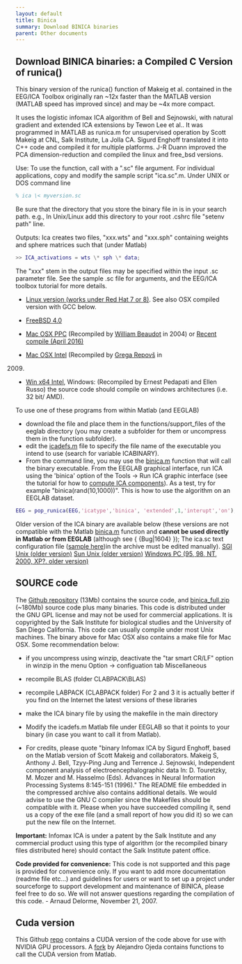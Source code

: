 ```yaml
---
layout: default
title: Binica
summary: Download BINICA binaries
parent: Other documents
---
```



Download BINICA binaries: a Compiled C Version of runica()
----------------------------------------------------------

This binary version of the runica() function of Makeig et al. contained
in the EEG/ICA Toolbox originally ran \~12x faster than the MATLAB
version (MATLAB speed has improved since) and may be \~4x more compact.

It uses the logistic infomax ICA algorithm of Bell and Sejnowski, with
natural gradient and extended ICA extensions by Tewon Lee et al.. It was
programmed in MATLAB as runica.m for unsupervised operation by Scott
Makeig at CNL, Salk Institute, La Jolla CA. Sigurd Enghoff translated it
into C++ code and compiled it for multiple platforms. J-R Duann improved
the PCA dimension-reduction and compiled the linux and free_bsd
versions.

Use: To use the function, call with a ".sc" file argument. For
individual applications, copy and modify the sample script "ica.sc".m.
Under UNIX or DOS command line

``` matlab
% ica \< myversion.sc
```
Be sure that the directory that you store the binary file in is in your
search path. e.g., In Unix/Linux add this directory to your root .cshrc
file "setenv path" line.

Outputs: Ica creates two files, "xxx.wts" and "xxx.sph" containing
weights and sphere matrices such that (under Matlab)

``` matlab
>> ICA_activations = wts \* sph \* data;
```


The "xxx" stem in the output files may be specified within the input .sc
parameter file. See the sample .sc file for arguments, and the EEG/ICA
toolbox tutorial for more details.

- [Linux version (works under Red Hat 7 or
8)](ftp://sccn.ucsd.edu/pub/binica/ica_linux.tar.gz). See also OSX
compiled version with GCC below.

- [FreeBSD 4.0](ftp://sccn.ucsd.edu/pub/binica/ica_bsd.tar.gz)

- [Mac OSX PPC](ftp://sccn.ucsd.edu/pub/binica/binica_osx.tgz)
(Recompiled by [William
Beaudot](http://wbeaudot.kybervision.net/main.html) in 2004) or [Recent
compile (April 2016)](/media:linux.zip "wikilink")

- [Mac OSX Intel](/Media:Binica_mac_intel.zip "wikilink") (Recompiled
by [Grega
Repovš](http://psy.ff.uni-lj.si/Osnova/faculty.php?tname=grepovs) in
2009)

- [Win x64 Intel](/media:binica.zip "wikilink"), Windows: (Recompiled
by Ernest Pedapati and Ellen Russo) the source code should compile on
windows architectures (i.e. 32 bit/ AMD).

To use one of these programs from within Matlab (and EEGLAB)

- download the file and place them in the functions/support_files of
the eeglab directory (you may create a subfolder for them or uncompress
them in the function subfolder).
- edit the
[icadefs.m](http://sccn.ucsd.edu/eeglab/locatefile.php?file=icadefs.m)
file to specify the file name of the executable you intend to use
(search for variable ICABINARY).
- From the command line, you may use the
[binica.m](http://sccn.ucsd.edu/eeglab/locatefile.php?file=binica.m)
function that will call the binary executable. From the EEGLAB graphical
interface, run ICA using the 'binica' option of the Tools → Run ICA
graphic interface (see the tutorial for how to [compute ICA
components](/Chapter_09:_Decomposing_Data_Using_ICA "wikilink")). As a
test, try for example "binica(rand(10,1000))". This is how to use the
algorithm on an EEGLAB dataset.

``` matlab
EEG = pop_runica(EEG,'icatype','binica', 'extended',1,'interupt','on');
```

Older version of the ICA binary are available below (these versions are
not compatible with the Matlab
[binica.m](http://sccn.ucsd.edu/eeglab/locatefile.php?file=binica.m)
function and <b>cannot be used directly in Matlab or from EEGLAB</b>
(although see { {Bug\|1604} }); The ica.sc text configuration file
([sample here](ftp://sccn.ucsd.edu/pub/binica/ica_bsd/ica.sc))in the
archive must be edited manually). [SGI Unix (older
version)](ftp://sccn.ucsd.edu/pub/binica/ica_sgi.tar.gz) [Sun Unix
(older version)](ftp://sccn.ucsd.edu/pub/binica/ica_sun.tar.gz) [Windows
PC (95, 98, NT, 2000, XP?. older
version)](ftp://sccn.ucsd.edu/pub/binica/ica_pc.tar.gz)

SOURCE code
-----------

The [Github repository](https://github.com/sccn/binica) (13Mb) contains
the source code, and
[binica_full.zip](ftp://sccn.ucsd.edu/pub/binica/binica_full.zip)
(\~180Mb) source code plus many binaries. This code is distributed under
the GNU GPL license and may not be used for commercial applications. It
is copyrighted by the Salk Institute for biological studies and the
University of San Diego California. This code can usually compile under
most Unix machines. The binary above for Mac OSX also contains a make
file for Mac OSX. Some recommendation below:

- if you uncompress using winzip, deactivate the "tar smart CR/LF"
option in winzip in the menu Option → configuation tab Miscellaneous
- recompile BLAS (folder CLABPACK\\BLAS)
- recompile LABPACK (CLABPACK folder)
For 2 and 3 it is actually better if you find on the Internet the latest
versions of these libraries

- make the ICA binary file by using the makefile in the main
directory
- Modify the icadefs.m Matlab file under EEGLAB so that it points to
your binary (in case you want to call it from Matlab).

- For credits, please quote "binary Infomax ICA by Sigurd Enghoff,
based on the Matlab version of Scott Makeig and collaborators. Makeig S,
Anthony J. Bell, Tzyy-Ping Jung and Terrence J. Sejnowski, Independent
component analysis of electroencephalographic data In: D. Touretzky, M.
Mozer and M. Hasselmo (Eds). Advances in Neural Information Processing
Systems 8:145-151 (1996)."
The README file embedded in the compressed archive also contains
additional details. We would advise to use the GNU C compiler since the
Makefiles should be compatible with it. Please when you have succeeded
compiling it, send us a copy of the exe file (and a small report of how
you did it) so we can put the new file on the Internet.

**Important:** Infomax ICA is under a patent by the Salk Institute and
any commercial product using this type of algorithm (or the recompiled
binary files distributed here) should contact the Salk Institute patent
office.

**Code provided for convenience:** This code is not supported and this
page is provided for convenience only. If you want to add more
documentation (readme file etc...) and guidelines for users or want to
set up a project under sourceforge to support development and
maintenance of BINICA, please feel free to do so. We will not answer
questions regarding the compilation of this code. - Arnaud Delorme,
November 21, 2007.

Cuda version
------------

This Github [repo](https://github.com/fraimondo/cudaica) contains a CUDA
version of the code above for use with NVIDIA GPU processors. A
[fork](https://github.com/sccn/mobilab/tree/master/dependency/cudaica)
by Alejandro Ojeda contains functions to call the CUDA version from
Matlab.
